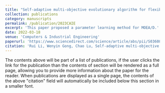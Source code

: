 ```yaml
---
title: "Self-adaptive multi-objective evolutionary algorithm for flexible job shop scheduling with fuzzy processing time"
collection: publications
category: manuscripts
permalink: /publication/2023CAIE
excerpt: 'This paper proposed a parameter learning method for MOEA/D.'
date: 2022-03-18
venue: 'Computers & Industrial Engineering'
paperurl: 'https://www.sciencedirect.com/science/article/abs/pii/S0360835222001693'
citation: 'Rui Li, Wenyin Gong, Chao Lu, Self-adaptive multi-objective evolutionary algorithm for flexible job shop scheduling with fuzzy processing time, <i>Computers & Industrial Engineering </i>,168,2022,108099.'
---
```


The contents above will be part of a list of publications, if the user clicks the link for the publication than the contents of section will be rendered as a full page, allowing you to provide more information about the paper for the reader. When publications are displayed as a single page, the contents of the above "citation" field will automatically be included below this section in a smaller font.
